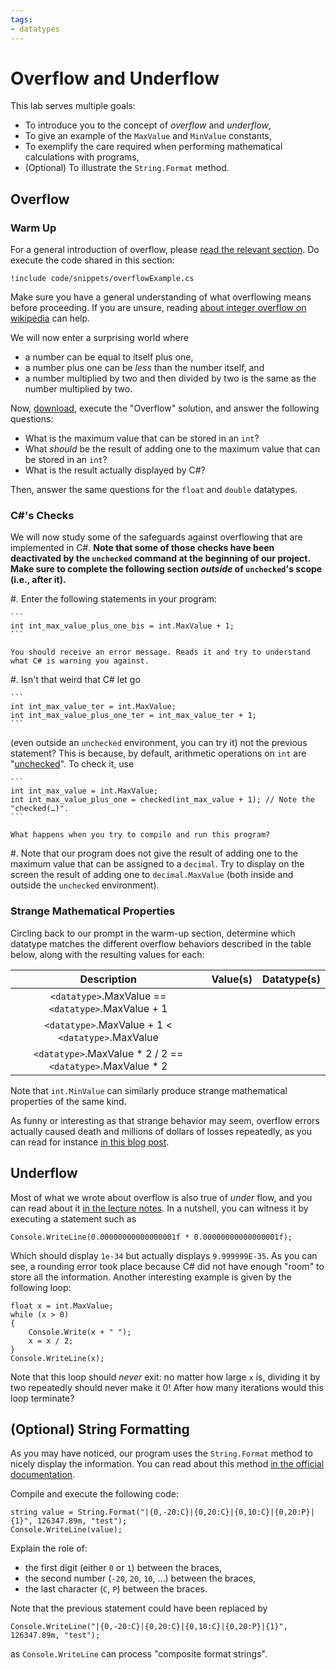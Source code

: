 ```yaml
---
tags:
- datatypes
---
```


#  Overflow and Underflow


This lab serves multiple goals:

- To introduce you to the concept of _overflow_ and _underflow_,
- To give an example of the `MaxValue` and `MinValue` constants,
- To exemplify the care required when performing mathematical calculations with programs,
- (Optional) To illustrate the `String.Format` method.

## Overflow

### Warm Up

For a general introduction of overflow, please [read the relevant section](https://princomp.github.io/book.html#overflow).
Do execute the code shared in this section:

```
!include code/snippets/overflowExample.cs
```
    
Make sure you have a general understanding of what overflowing means before proceeding.
If you are unsure, reading [about integer overflow on wikipedia](https://en.wikipedia.org/wiki/Integer_overflow) can help.

We will now enter a surprising world where

- a number can be equal to itself plus one,
- a number plus one can be _less_ than the number itself, and
- a number multiplied by two and then divided by two is the same as the number multiplied by two.

Now, [download](./code/projects/Overflow.zip), execute the "Overflow" solution, and answer the following questions:

- What is the maximum value that can be stored in an `int`?
- What _should_ be the result of adding one to the maximum value that can be stored in an `int`?
- What is the result actually displayed by C#?

Then, answer the same questions for the `float` and `double` datatypes.

### C#'s Checks

We will now study some of the safeguards against overflowing that are implemented in C#.
**Note that some of those checks have been deactivated by the `unchecked` command at the beginning of our project. Make sure to complete the following section _outside_ of `unchecked`'s scope (i.e., after it).**

#.  Enter the following statements in your program:

    ```
    int int_max_value_plus_one_bis = int.MaxValue + 1;
    ```
    
    You should receive an error message. Reads it and try to understand what C# is warning you against. 
   
#. Isn't that weird that C# let go 
    
    ```
    int int_max_value_ter = int.MaxValue;
    int int_max_value_plus_one_ter = int_max_value_ter + 1;
    ```
   
   (even outside an `unchecked` environment, you can try it) not the previous statement? This is because, by default, arithmetic operations on `int` are "[unchecked](https://learn.microsoft.com/en-us/dotnet/csharp/language-reference/statements/checked-and-unchecked)". To check it, use 
   
    ```
    int int_max_value = int.MaxValue; 
    int int_max_value_plus_one = checked(int_max_value + 1); // Note the "checked(…)".
    ```
    
    What happens when you try to compile and run this program?
    
#. Note that our program does not give the result of adding one to the maximum value that can be assigned to a `decimal`. Try to display on the screen the result of adding one to `decimal.MaxValue` (both inside and outside the `unchecked` environment).

### Strange Mathematical Properties

Circling back to our prompt in the warm-up section, determine which datatype matches the different overflow behaviors described in the table below, along with the resulting values for each:

| Description                                                | Value(s) | Datatype(s) |
|:----------------------------------------------------------:|:--------:|:-----------:|
| `<datatype>`.MaxValue == `<datatype>`.MaxValue + 1         |          |             |
| `<datatype>`.MaxValue + 1 < `<datatype>`.MaxValue          |          |             |
| `<datatype>`.MaxValue * 2 / 2 == `<datatype>`.MaxValue * 2 |          |             |

Note that `int.MinValue` can similarly produce strange mathematical properties of the same kind.

As funny or interesting as that strange behavior may seem, overflow errors actually caused death and millions of dollars of losses repeatedly, as you can read for instance [in this blog post](https://medium.com/@jollyfish/integer-overflow-underflow-and-floating-point-imprecision-6ba869a99033#73a3).

## Underflow

Most of what we wrote about overflow is also true of _under_ flow, and you can read about it [in the lecture notes](https://princomp.github.io/book.html#underflow).
In a nutshell, you can witness it by executing a statement such as

```
Console.WriteLine(0.00000000000000001f * 0.00000000000000001f);
```

Which should display `1e-34` but actually displays `9.999999E-35`. As you can see, a rounding error took place because C# did not have enough "room" to store all the information.
Another interesting example is given by the following loop:

```
float x = int.MaxValue;
while (x > 0)
{
    Console.Write(x + " ");
    x = x / 2;
}
Console.WriteLine(x);
```

Note that this loop should _never_ exit: no matter how large `x` is, dividing it by two repeatedly should never make it $0$!
After how many iterations would this loop terminate?

## (Optional) String Formatting

As you may have noticed, our program uses the `String.Format` method to nicely display the information.
You can read about this method [in the official documentation](https://learn.microsoft.com/en-us/dotnet/api/system.string.format?view=net-7.0#the-format-method-in-brief).

Compile and execute the following code:

```
string value = String.Format("|{0,-20:C}|{0,20:C}|{0,10:C}|{0,20:P}|{1}", 126347.89m, "test");
Console.WriteLine(value);
```

Explain the role of:

- the first digit (either `0` or `1`) between the braces,
- the second number (`-20`, `20`, `10`, …) between the braces,
- the last character (`C`, `P`) between the braces.

Note that the previous statement could have been replaced by

```
Console.WriteLine("|{0,-20:C}|{0,20:C}|{0,10:C}|{0,20:P}|{1}", 126347.89m, "test");
```

as `Console.WriteLine` can process "composite format strings".
